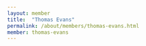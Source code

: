 ```yaml
---
layout: member
title:  "Thomas Evans"
permalink: /about/members/thomas-evans.html
member: thomas-evans
---
```


